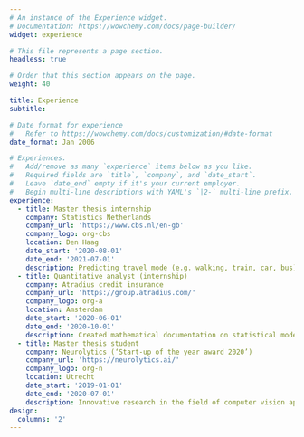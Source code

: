 ```yaml
---
# An instance of the Experience widget.
# Documentation: https://wowchemy.com/docs/page-builder/
widget: experience

# This file represents a page section.
headless: true

# Order that this section appears on the page.
weight: 40

title: Experience
subtitle:

# Date format for experience
#   Refer to https://wowchemy.com/docs/customization/#date-format
date_format: Jan 2006

# Experiences.
#   Add/remove as many `experience` items below as you like.
#   Required fields are `title`, `company`, and `date_start`.
#   Leave `date_end` empty if it's your current employer.
#   Begin multi-line descriptions with YAML's `|2-` multi-line prefix.
experience:
  - title: Master thesis internship 
    company: Statistics Netherlands
    company_url: 'https://www.cbs.nl/en-gb'
    company_logo: org-cbs
    location: Den Haag
    date_start: '2020-08-01'
    date_end: '2021-07-01'
    description: Predicting travel mode (e.g. walking, train, car, bus) based on GPS data.
  - title: Quantitative analyst (internship)
    company: Atradius credit insurance
    company_url: 'https://group.atradius.com/'
    company_logo: org-a
    location: Amsterdam
    date_start: '2020-06-01'
    date_end: '2020-10-01'
    description: Created mathematical documentation on statistical models using R
  - title: Master thesis student
    company: Neurolytics (‘Start-up of the year award 2020’)
    company_url: 'https://neurolytics.ai/'
    company_logo: org-n
    location: Utrecht
    date_start: '2019-01-01'
    date_end: '2020-07-01'
    description: Innovative research in the field of computer vision applied to the recruitment process
design:
  columns: '2'
---
```


